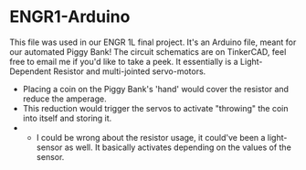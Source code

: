 # ENGR1-Arduino

This file was used in our ENGR 1L final project. It's an Arduino file, meant for our automated Piggy Bank! 
The circuit schematics are on TinkerCAD, feel free to email me if you'd like to take a peek. It essentially is a Light-Dependent Resistor and multi-jointed servo-motors.

- Placing a coin on the Piggy Bank's 'hand' would cover the resistor and reduce the amperage.
- This reduction would trigger the servos to activate "throwing" the coin into itself and storing it.
- * I could be wrong about the resistor usage, it could've been a light-sensor as well. It basically activates depending on the values of the sensor.
